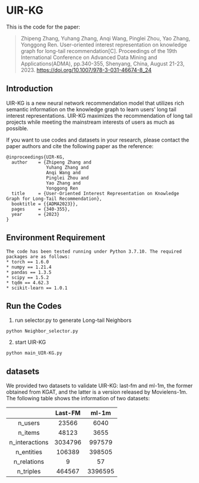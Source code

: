 # UIR-KG
This is the code for the paper:
>Zhipeng Zhang, Yuhang Zhang, Anqi Wang, Pinglei Zhou, Yao Zhang, Yonggong Ren. User-oriented interest representation on knowledge graph for long-tail recommendation[C]. Proceedings of the 19th International Conference on Advanced Data Mining and Applications(ADMA), pp.340-355, Shenyang, China, August 21-23, 2023. https://doi.org/10.1007/978-3-031-46674-8_24


## Introduction
UIR-KG is a new neural network recommendation model that utilizes rich semantic information on the knowledge graph to learn users' long tail interest representations. UIR-KG maximizes the recommendation of long tail projects while meeting the mainstream interests of users as much as possible.

If you want to use codes and datasets in your research, please contact the paper authors and cite the following paper as the reference:
```
@inproceedings{UIR-KG,
  author    = {Zhipeng Zhang and
               Yuhang Zhang and
               Anqi Wang and
               Pinglei Zhou and
               Yao Zhang and
               Yonggong Ren
  title     = {User-Oriented Interest Representation on Knowledge Graph for Long-Tail Recommendation},
  booktitle = {{ADMA2023}},
  pages     = {340-355},
  year      = {2023}
}
```


## Environment Requirement
```
The code has been tested running under Python 3.7.10. The required packages are as follows:
* torch == 1.6.0
* numpy == 1.21.4
* pandas == 1.3.5
* scipy == 1.5.2
* tqdm == 4.62.3
* scikit-learn == 1.0.1
```

## Run the Codes
1. run selector.py to generate Long-tail Neighbors
```
python Neighbor_selector.py
```
2. start UIR-KG
```
python main_UIR-KG.py
```


## datasets
We provided two datasets to validate UIR-KG: last-fm and ml-1m, the former obtained from KGAT, and the latter is a version released by Movielens-1m. The following table shows the information of two datasets:

|                | Last-FM |  ml-1m  |
| :------------: | :-----: | :-----: |
|    n_users     |  23566  |  6040   |
|    n_items     |  48123  |  3655   |
| n_interactions | 3034796 | 997579  |
|   n_entities   | 106389  | 398505  |
|  n_relations   |    9    |   57    |
|   n_triples    | 464567  | 3396595 |

